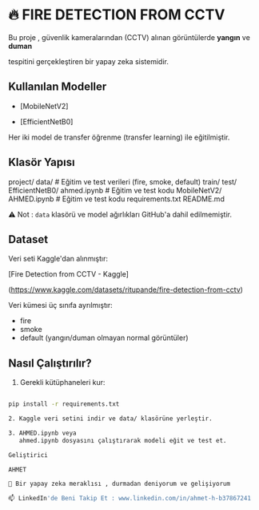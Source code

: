 # 🔥 FIRE DETECTION FROM CCTV

Bu proje , güvenlik kameralarından (CCTV) alınan görüntülerde **yangın** ve **duman** 

tespitini gerçekleştiren bir yapay zeka sistemidir.



##  Kullanılan Modeller

-  [MobileNetV2]

-  [EfficientNetB0]

Her iki model de transfer öğrenme (transfer learning) ile eğitilmiştir.

##  Klasör Yapısı

project/
data/ # Eğitim ve test verileri (fire, smoke, default)
train/
test/
EfficientNetB0/
ahmed.ipynb # Eğitim ve test kodu
MobileNetV2/
AHMED.ipynb # Eğitim ve test kodu
requirements.txt
README.md



⚠️ Not : `data` klasörü ve model ağırlıkları GitHub'a dahil edilmemiştir.



##  Dataset

Veri seti Kaggle'dan alınmıştır:

[Fire Detection from CCTV - Kaggle]

(https://www.kaggle.com/datasets/ritupande/fire-detection-from-cctv)

Veri kümesi üç sınıfa ayrılmıştır:

- fire
- smoke
- default (yangın/duman olmayan normal görüntüler)



##  Nasıl Çalıştırılır?

1. Gerekli kütüphaneleri kur:

```bash

pip install -r requirements.txt

2. Kaggle veri setini indir ve data/ klasörüne yerleştir.

3. AHMED.ipynb veya 
   ahmed.ipynb dosyasını çalıştırarak modeli eğit ve test et.

Geliştirici

AHMET 

🚀 Bir yapay zeka meraklısı , durmadan deniyorum ve gelişiyorum 

📫 LinkedIn'de Beni Takip Et : www.linkedin.com/in/ahmet-h-b37867241





